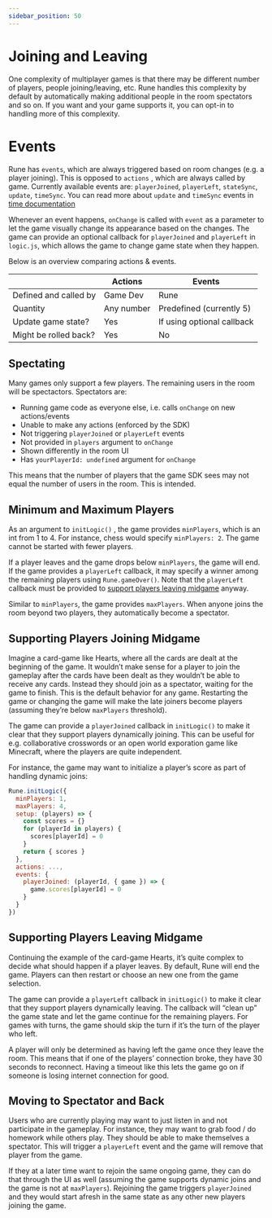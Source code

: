 ```yaml
---
sidebar_position: 50
---
```


# Joining and Leaving

One complexity of multiplayer games is that there may be different number of players, people joining/leaving, etc. Rune handles this complexity by default by automatically making additional people in the room spectators and so on. If you want and your game supports it, you can opt-in to handling more of this complexity.

# Events

Rune has `events`, which are always triggered based on room changes (e.g. a player joining). This is opposed to `actions` , which are always called by game. Currently available events are: `playerJoined`, `playerLeft`, `stateSync`, `update`, `timeSync`. You can read more about `update` and `timeSync` events in [time documentation](time-based-logic.md)

Whenever an event happens, `onChange` is called with `event` as a parameter to let the game visually change its appearance based on the changes. The game can provide an optional callback for `playerJoined` and `playerLeft` in `logic.js`, which allows the game to change game state when they happen.

Below is an overview comparing actions & events.

|                       | Actions    | Events                     |
| --------------------- | ---------- |----------------------------|
| Defined and called by | Game Dev   | Rune                       |
| Quantity              | Any number | Predefined (currently 5)   |
| Update game state?    | Yes        | If using optional callback |
| Might be rolled back? | Yes        | No                         |

## Spectating

Many games only support a few players. The remaining users in the room will be spectactors. Spectators are:

- Running game code as everyone else, i.e. calls `onChange` on new actions/events
- Unable to make any actions (enforced by the SDK)
- Not triggering `playerJoined` or `playerLeft` events
- Not provided in `players` argument to `onChange`
- Shown differently in the room UI
- Has `yourPlayerId: undefined` argument for `onChange`

This means that the number of players that the game SDK sees may not equal the number of users in the room. This is intended.

## Minimum and Maximum Players

As an argument to `initLogic()` , the game provides `minPlayers`, which is an int from 1 to 4. For instance, chess would specify `minPlayers: 2`. The game cannot be started with fewer players.

If a player leaves and the game drops below `minPlayers`, the game will end. If the game provides a `playerLeft` callback, it may specify a winner among the remaining players using `Rune.gameOver()`. Note that the `playerLeft` callback must be provided to [support players leaving midgame](joining-leaving.md) anyway.

Similar to `minPlayers`, the game provides `maxPlayers`. When anyone joins the room beyond two players, they automatically become a spectator.

## Supporting Players Joining Midgame

Imagine a card-game like Hearts, where all the cards are dealt at the beginning of the game. It wouldn’t make sense for a player to join the gameplay after the cards have been dealt as they wouldn’t be able to receive any cards. Instead they should join as a spectator, waiting for the game to finish. This is the default behavior for any game. Restarting the game or changing the game will make the late joiners become players (assuming they’re below `maxPlayers` threshold).

The game can provide a `playerJoined` callback in `initLogic()` to make it clear that they support players dynamically joining. This can be useful for e.g. collaborative crosswords or an open world exporation game like Minecraft, where the players are quite independent.

For instance, the game may want to initialize a player’s score as part of handling dynamic joins:

```jsx
Rune.initLogic({
  minPlayers: 1,
  maxPlayers: 4,
  setup: (players) => {
    const scores = {}
    for (playerId in players) {
      scores[playerId] = 0
    }
    return { scores }
  },
  actions: ...,
  events: {
    playerJoined: (playerId, { game }) => {
      game.scores[playerId] = 0
    }
  }
})
```

## Supporting Players Leaving Midgame

Continuing the example of the card-game Hearts, it’s quite complex to decide what should happen if a player leaves. By default, Rune will end the game. Players can then restart or choose an new one from the game selection.

The game can provide a `playerLeft` callback in `initLogic()` to make it clear that they support players dynamically leaving. The callback will “clean up” the game state and let the game continue for the remaining players. For games with turns, the game should skip the turn if it’s the turn of the player who left.

A player will only be determined as having left the game once they leave the room. This means that if one of the players’ connection broke, they have 30 seconds to reconnect. Having a timeout like this lets the game go on if someone is losing internet connection for good.

## Moving to Spectator and Back

Users who are currently playing may want to just listen in and not participate in the gameplay. For instance, they may want to grab food / do homework while others play. They should be able to make themselves a spectator. This will trigger a `playerLeft` event and the game will remove that player from the game.

If they at a later time want to rejoin the same ongoing game, they can do that through the UI as well (assuming the game supports dynamic joins and the game is not at `maxPlayers`). Rejoining the game triggers `playerJoined` and they would start afresh in the same state as any other new players joining the game.
